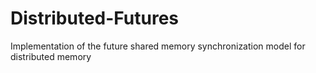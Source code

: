 Distributed-Futures
===================

Implementation of the future shared memory synchronization model for distributed memory 